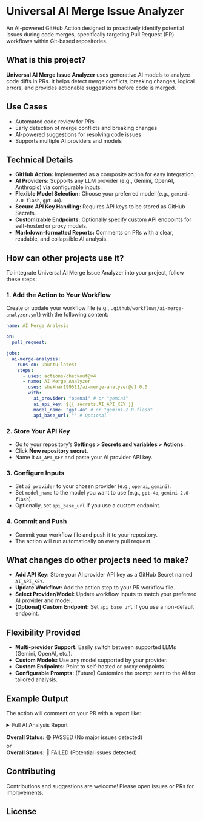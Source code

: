 # Universal AI Merge Issue Analyzer

An AI-powered GitHub Action designed to proactively identify potential issues during code merges, specifically targeting Pull Request (PR) workflows within Git-based repositories.

## What is this project?

**Universal AI Merge Issue Analyzer** uses generative AI models to analyze code diffs in PRs. It helps detect merge conflicts, breaking changes, logical errors, and provides actionable suggestions before code is merged.

## Use Cases

- Automated code review for PRs
- Early detection of merge conflicts and breaking changes
- AI-powered suggestions for resolving code issues
- Supports multiple AI providers and models

## Technical Details

- **GitHub Action:** Implemented as a composite action for easy integration.
- **AI Providers:** Supports any LLM provider (e.g., Gemini, OpenAI, Anthropic) via configurable inputs.
- **Flexible Model Selection:** Choose your preferred model (e.g., `gemini-2.0-flash`, `gpt-4o`).
- **Secure API Key Handling:** Requires API keys to be stored as GitHub Secrets.
- **Customizable Endpoints:** Optionally specify custom API endpoints for self-hosted or proxy models.
- **Markdown-formatted Reports:** Comments on PRs with a clear, readable, and collapsible AI analysis.

## How can other projects use it?

To integrate Universal AI Merge Issue Analyzer into your project, follow these steps:

### 1. Add the Action to Your Workflow

Create or update your workflow file (e.g., `.github/workflows/ai-merge-analyzer.yml`) with the following content:

```yaml
name: AI Merge Analysis

on:
  pull_request:

jobs:
  ai-merge-analysis:
    runs-on: ubuntu-latest
    steps:
      - uses: actions/checkout@v4
      - name: AI Merge Analyzer
        uses: shekhar199511/ai-merge-analyzer@v1.0.0
        with:
          ai_provider: "openai" # or "gemini"
          ai_api_key: ${{ secrets.AI_API_KEY }}
          model_name: "gpt-4o" # or "gemini-2.0-flash"
          api_base_url: "" # Optional
```

### 2. Store Your API Key

- Go to your repository’s **Settings > Secrets and variables > Actions**.
- Click **New repository secret**.
- Name it `AI_API_KEY` and paste your AI provider API key.

### 3. Configure Inputs

- Set `ai_provider` to your chosen provider (e.g., `openai`, `gemini`).
- Set `model_name` to the model you want to use (e.g., `gpt-4o`, `gemini-2.0-flash`).
- Optionally, set `api_base_url` if you use a custom endpoint.

### 4. Commit and Push

- Commit your workflow file and push it to your repository.
- The action will run automatically on every pull request.

## What changes do other projects need to make?

- **Add API Key:** Store your AI provider API key as a GitHub Secret named `AI_API_KEY`.
- **Update Workflow:** Add the action step to your PR workflow file.
- **Select Provider/Model:** Update workflow inputs to match your preferred AI provider and model.
- **(Optional) Custom Endpoint:** Set `api_base_url` if you use a non-default endpoint.

## Flexibility Provided

- **Multi-provider Support:** Easily switch between supported LLMs (Gemini, OpenAI, etc.).
- **Custom Models:** Use any model supported by your provider.
- **Custom Endpoints:** Point to self-hosted or proxy endpoints.
- **Configurable Prompts:** (Future) Customize the prompt sent to the AI for tailored analysis.

## Example Output

The action will comment on your PR with a report like:

<details>
<summary>Full AI Analysis Report</summary>

```
Problem: <Brief description of the detected issue>
Mitigation: <Explanation of why this issue may cause problems>
---
Problem: <Another detected issue>
Mitigation: <Explanation>
---
```
</details>

**Overall Status:** 🟢 PASSED (No major issues detected)  
or  
**Overall Status:** 🔴 FAILED (Potential issues detected)

## Contributing

Contributions and suggestions are welcome! Please open issues or PRs for improvements.

## License